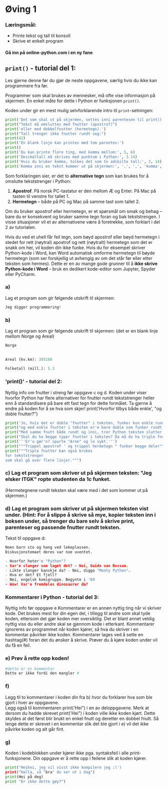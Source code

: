# Øving 1

### Læringsmål:
- Printe tekst og tall til konsoll
- Skrive et enkelt program

#### Gå inn på online-python.com i en ny fane

## `print()` - tutorial del 1:

Les gjerne denne før du gjør de neste oppgavene, særlig hvis du ikke kan programmere fra før.

Programmer som skal brukes av mennesker, må ofte vise informasjon på skjermen. En enkel måte for dette i Python er funksjonen `print()`.

Koden under gir en mest mulig selvforklarende intro til `print`-setningen:

```python
print('Det som skal ut på skjermen, settes inni parentesen til print().')
print("Tekst må omsluttes med fnutter (apostrof)")
print('eller med dobbelfnutter (hermetegn).')
print("Tall trenger ikke fnutter rundt seg:")
print(42)
print('En blank linje kan printes med tom parentes:')
print()
print('Du kan printe flere ting, med komma mellom:', 5, 6)
print('Desimaltall må skrives med punktum i Python:', 3.14)
print('Hvis du bruker komma, tolkes det som to adskilte tall:', 3, 14)
print('Komma inni en tekst kommer ut på skjermen:', ',', ',', 'komma', 'mellom', 'tekster gjør ikke det.')
```

Som forklaringen sier, er det to **alternative tegn** som kan brukes for å omslutte tekststrenger i Python:

1. **Apostrof**. På norsk PC-tastatur er den mellom Æ og Enter. På Mac på tasten til venstre for tallet 1.
2. **Hermetegn** – både på PC og Mac på samme tast som tallet 2.

Om du bruker apostrof eller hermetegn, er et spørsmål om smak og behag – bare du er konsekvent og bruker samme tegn foran og bak tekststrengen. I visse situasjoner vil et av alternativene være å foretrekke, som forklart i del 2 av tutorialen.

Hvis du ved et uhell får feil tegn, som bøyd apostrof eller bøyd hermetegn i stedet for rett (nøytral) apostrof og rett (nøytralt) hermetegn som det er snakk om her, vil koden din ikke funke. Hvis du for eksempel skriver Python-kode i Word, kan Word automatisk omforme hermetegn til bøyde hermetegn (som ser forskjellig ut avhengig av om det står før eller etter teksten som hermes). Dette er en av mange gode grunner til å **ikke skrive Python-kode i Word** – bruk en dedikert kode-editor som Jupyter, Spyder eller PyCharm.

### a) 
Lag et program som gir følgende utskrift til skjermen:

```python
Jeg digger programmering!
```
### b)
Lag et program som gir følgende utskrift til skjermen: (det er en blank linje mellom Norge og Areal)
```python
Norge
 
 
Areal (kv.km): 385180
 
Folketall (mill.): 5.3
```
### 'print()' - tutorial del 2:

Nyttig info om fnutter i streng før oppgave c og d. Koden under viser hvorfor Python har flere alternativer for fnutter rundt tekststrenger heller enn å standardisere på bare ett fast tegn for dette formålet. Ta gjerne å endre på koden for å se hva som skjer! print('Hvorfor tilbys både enkle', "og doble fnutter?")

```python
print('Jo, hvis det er doble "fnutter" i teksten, funker kun enkle rundt,')
print("og med enkle fnutter i teksten er'e bare doble som funker rundt.")
print("Med samme fnutt både rundt og inni, tror Python teksten slutter midt i.")
print("Skal du ha begge typer fnutter i teksten? Da må du ha triple fnutter rundt:")
print('''Er'u gær'n? spurte "Arne" og lo sykt.''')
print("""Trippel apostrof ' og trippel hermetegn " funker begge deler""")
print("""Triple fnutter kan også brukes
for tekststrenger
som skal gå over flere linjer.""")
```

### c) Lag et program som skriver ut på skjermen teksten: "Jeg elsker ITGK" ropte studenten da 1c funket.
(Hermetegnene rundt teksten skal være med i det som kommer ut på skjermen.) 

### d) Lag et program som skriver ut på skjermen teksten vist under. (Hint: For å slippe å skrive så mye, kopier teksten inn i boksen under, så trenger du bare selv å skrive print, parenteser og passende fnutter rundt teksten.
Tekst til oppgave d: 
```python
Noen barn sto og hang ved lekeplassen.
Diskusjonstemaet deres var noe uventet.

- Hvorfor heter'e "Python"?
- Var'e slanger som laget det? - Nei, Guido van Rossum.
- Likte slanger kanskje da? - Nei, digga "Monty Python".
- Hva er det? Et fjell?
- Nei, engelsk komigruppe. Begynte i '69
- Wow! Var'e fremdeles dinosaurer da?
```
### Kommentarer i Python - tutorial del 3:

 
Nyttig info før oppgave e Kommentarer er en annen nyttig ting når vi skriver kode. Det brukes mest for din egen del, i tillegg til andre som skal tyde koden, ettersom det gjør koden mer oversiktlig. Det er blant annet veldig nyttig viss du eller andre skal se gjennom kode i etterkant. Kommentarer ignoreres av programmet når koden kjører, så hva du skriver i en kommentar påvirker ikke koden. Kommentarer lages ved å sette en hashtag(#) foran det du ønsker å skrive. Prøver du å kjøre koden under vil du få en feil. 

### e) **Prøv å rette opp koden!**

```python
#dette er en kommentar
Dette er ikke fordi den mangler #
```
### f)
Legg til to kommentarer i koden din fra b) hvor du forklarer hva som ble gjort i hver av oppgavene.  
Legg også til kommentaren print('Hei") i en av deloppgavene. 
Merk at dersom du hadde skrevet print('Hei") i koden ville ikke koden kjørt. Dette skyldes at det først blir brukt en enkel fnutt og deretter en dobbel fnutt. Så lenge dette er skrevet i en kommentar slik det ble gjort i e) vil det ikke påvirke koden og alt går fint.

 ### g)
 
 Koden i kodeblokken under kjører ikke pga. syntaksfeil i alle print-funksjonene. Din oppgave er å rette opp i feilene slik at koden kjører. 
 ```python
print("Heihei, jeg vil visst ikke kompilere jeg :(')
print("Halla, så "bra" du ser ut i dag")
print(Hei på deg)
print "Er ikke dette gøy?")
```

